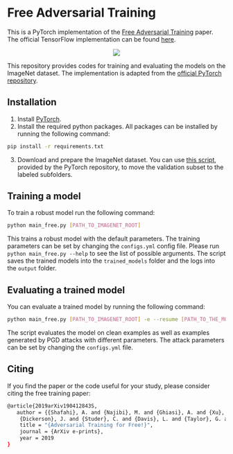 # Free Adversarial Training 
This is a PyTorch implementation of the [Free Adversarial Training](https://arxiv.org/abs/1904.12843 "Free Adversarial Training") paper.
The official TensorFlow implementation can be found [here](https://github.com/ashafahi/free_adv_train).

<p align="center">
<img src="http://legacydirs.umiacs.umd.edu/~najibi/github_readme_files/free_adv.png"/>
</p>

 This repository provides codes for training and evaluating the models on the ImageNet dataset.
The implementation is adapted from the [official PyTorch repository](https://github.com/pytorch/examples/blob/master/imagenet).

## Installation
1. Install [PyTorch](https://github.com/pytorch/examples/blob/master/imagenet).
2. Install the required python packages. All packages can be installed by running the following command:
```bash
pip install -r requirements.txt
```
3. Download and prepare the ImageNet dataset. You can use [this script](https://raw.githubusercontent.com/soumith/imagenetloader.torch/master/valprep.sh), 
provided by the PyTorch repository, to move the validation subset to the labeled subfolders.

## Training a model
To train a robust model run the following command:

```bash
python main_free.py [PATH_TO_IMAGENET_ROOT]
```
This trains a robust model with the default parameters. The training parameters can be set by changing the ```configs.yml``` config file.
Please run ```python main_free.py --help``` to see the list of possible arguments. 
The script saves the trained models into the ```trained_models``` folder and the logs into the ```output``` folder.


## Evaluating a trained model
You can evaluate a trained model by running the following command:
```bash
python main_free.py [PATH_TO_IMAGENET_ROOT] -e --resume [PATH_TO_THE_MODEL_CHECKPOINT]
```
The script evaluates the model on clean examples as well as examples generated by PGD attacks with different parameters.
The attack parameters can be set by changing the ```configs.yml``` file.

## Citing
If you find the paper or the code useful for your study, please consider citing the free training paper:
```bash
@article{2019arXiv190412843S,
   author = {{Shafahi}, A. and {Najibi}, M. and {Ghiasi}, A. and {Xu}, Z. and 
	{Dickerson}, J. and {Studer}, C. and {Davis}, L. and {Taylor}, G. and {Goldstein}, T.},
    title = "{Adversarial Training for Free!}",
    journal = {ArXiv e-prints},
    year = 2019
}
```
